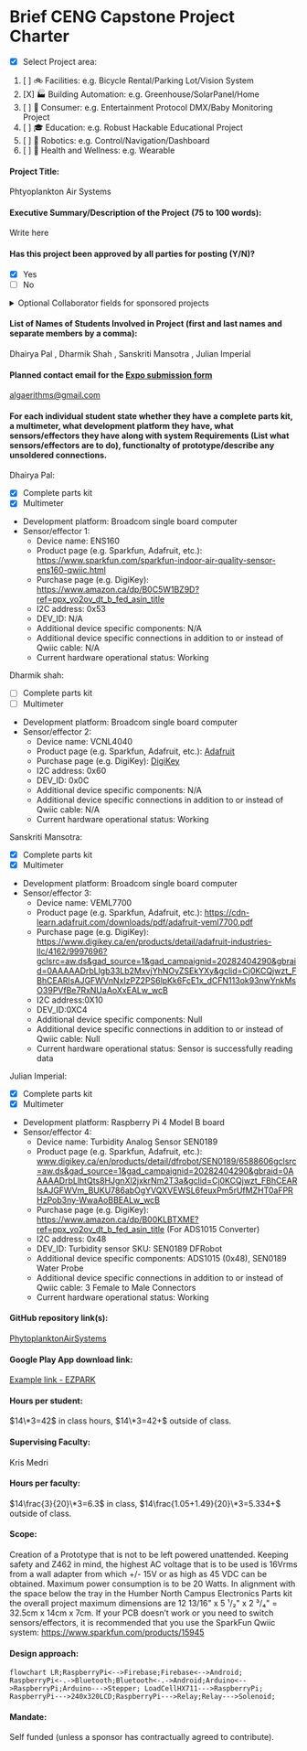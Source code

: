 # Brief CENG Capstone Project Charter
-  [x] Select Project area:
1. [ ] :bike: Facilities: e.g. Bicycle Rental/Parking Lot/Vision System
2. [X] :factory: Building Automation: e.g. Greenhouse/SolarPanel/Home
3. [ ] :movie_camera: Consumer: e.g. Entertainment Protocol DMX/Baby Monitoring Project
4. [ ] :mortar_board: Education: e.g. Robust Hackable Educational Project
5. [ ] :robot: Robotics: e.g. Control/Navigation/Dashboard
6. [ ] :ski: Health and Wellness: e.g. Wearable
####  Project Title: 
Phtyoplankton Air Systems

####  Executive Summary/Description of the Project (75 to 100 words): 
Write here

####  Has this project been approved by all parties for posting (Y/N)?
-  [x] Yes
-  [ ] No
<details><summary>Optional Collaborator fields for sponsored projects</summary>

#### Sponsoring Industry and Personnel: 
#### Hours contributed: 
#### Number of full-time employees, year established, private or not-for-profit: 
#### Value of equipment or access to equipment provided: 
#### FAST contribution: 
</details>

####  List of Names of Students Involved in Project (first and last names and separate members by a comma):
Dhairya Pal , Dharmik Shah , Sanskriti Mansotra , Julian Imperial

####  Planned contact email for the [Expo submission form](https://appliedtechnology.humber.ca/shows/past-shows/advanced-manufacturing-projects/advanced-manufacturing-student-submission-form.html)
algaerithms@gmail.com

####  For each individual student state whether they have a complete parts kit, a multimeter, what development platform they have, what sensors/effectors they have along with system Requirements (List what sensors/effectors are to do), functionalty of prototype/describe any unsoldered connections.
Dhairya Pal:
- [X] Complete parts kit
- [X] Multimeter
- Development platform: Broadcom single board computer
- Sensor/effector 1:
  - Device name: ENS160
  - Product page (e.g. Sparkfun, Adafruit, etc.): https://www.sparkfun.com/sparkfun-indoor-air-quality-sensor-ens160-qwiic.html
  - Purchase page (e.g. DigiKey): https://www.amazon.ca/dp/B0C5W1BZ9D?ref=ppx_yo2ov_dt_b_fed_asin_title
  - I2C address: 0x53
  - DEV_ID: N/A
  - Additional device specific components: N/A
  - Additional device specific connections in addition to or instead of Qwiic cable: N/A
  - Current hardware operational status: Working

Dharmik shah:
- [ ] Complete parts kit
- [ ] Multimeter
- Development platform: Broadcom single board computer
- Sensor/effector 2:
  - Device name: VCNL4040
  - Product page (e.g. Sparkfun, Adafruit, etc.): [Adafruit](https://cdn-learn.adafruit.com/downloads/pdf/adafruit-vcnl4040-proximity-sensor.pdf)
  - Purchase page (e.g. DigiKey): [DigiKey](https://www.digikey.ca/en/products/detail/adafruit-industries-llc/4161/10385108)
  - I2C address: 0x60
  - DEV_ID: 0x0C
  - Additional device specific components: N/A 
  - Additional device specific connections in addition to or instead of Qwiic cable: N/A 
  - Current hardware operational status: Working

Sanskriti Mansotra:
- [X] Complete parts kit
- [X] Multimeter
- Development platform: Broadcom single board computer
- Sensor/effector 3:
  - Device name: VEML7700
  - Product page (e.g. Sparkfun, Adafruit, etc.): https://cdn-learn.adafruit.com/downloads/pdf/adafruit-veml7700.pdf
  - Purchase page (e.g. DigiKey): https://www.digikey.ca/en/products/detail/adafruit-industries-llc/4162/9997696?gclsrc=aw.ds&gad_source=1&gad_campaignid=20282404290&gbraid=0AAAAADrbLlgb33Lb2MxvjYhNOyZSEkYXy&gclid=Cj0KCQjwzt_FBhCEARIsAJGFWVnNxIzPZ2PS6lpKk6FcE1x_dCFN113ok93nwYnkMsO39PVfBe7RxNUaAoXxEALw_wcB
  - I2C address:0X10
  - DEV_ID:0XC4
  - Additional device specific components: Null
  - Additional device specific connections in addition to or instead of Qwiic cable: Null
  - Current hardware operational status: Sensor is successfully reading data

Julian Imperial:
- [X] Complete parts kit
- [x] Multimeter
- Development platform: Raspberry Pi 4 Model B board
- Sensor/effector 4:
  - Device name: Turbidity Analog Sensor SEN0189 
  - Product page (e.g. Sparkfun, Adafruit, etc.): www.digikey.ca/en/products/detail/dfrobot/SEN0189/6588606gclsrc=aw.ds&gad_source=1&gad_campaignid=20282404290&gbraid=0AAAAADrbLlhtQts8HJgnXl2jxkrNm2T3a&gclid=Cj0KCQjwzt_FBhCEARIsAJGFWVm_BUKU786abOgYVQXVEWSL6feuxPm5rUfMZHT0aFPRHzPob3ny-WwaAoBBEALw_wcB
  - Purchase page (e.g. DigiKey): https://www.amazon.ca/dp/B00KLBTXME?ref=ppx_yo2ov_dt_b_fed_asin_title (For ADS1015 Converter)
  - I2C address: 0x48
  - DEV_ID: Turbidity sensor SKU: SEN0189 DFRobot
  - Additional device specific components: ADS1015 (0x48), SEN0189 Water Probe 
  - Additional device specific connections in addition to or instead of Qwiic cable: 3 Female to Male Connectors 
  - Current hardware operational status: Working

####  GitHub repository link(s):
[PhytoplanktonAirSystems](https://github.com/Algaerithms-Inc/PhytoplanktonAirSystems.git)

####  Google Play App download link:
[Example link - EZPARK](https://play.google.com/store/apps/details?id=ca.ezlock.it.ezpark&pli=1)

#### Hours per student:
$14\*3=42$ in class hours, $14\*3=42+$ outside of class.

#### Supervising Faculty: 
Kris Medri   

####  Hours per faculty: 
$14\frac{3}{20}\*3=6.3$ in class, $14\frac{1.05+1.49}{20}\*3=5.334+$ outside of class.

####  Scope:
Creation of a Prototype that is not to be left powered unattended. Keeping safety and Z462 in mind, the highest AC voltage that is to be used is 16Vrms from a wall adapter from which +/- 15V or as high as 45 VDC can be obtained. Maximum power consumption is to be 20 Watts. In alignment with the space below the tray in the Humber North Campus Electronics Parts kit the overall project maximum dimensions are 12 13/16" x 5 ¹/₂" x 2 ³/₄" = 32.5cm x 14cm x 7cm. If your PCB doesn’t work or you need to switch sensors/effectors, it is recommended that you use the SparkFun Qwiic system: https://www.sparkfun.com/products/15945

####  Design approach:
```mermaid
flowchart LR;RaspberryPi<-->Firebase;Firebase<-->Android;
RaspberryPi<-.->Bluetooth;Bluetooth<-.->Android;Arduino<-->RaspberryPi;Arduino--->Stepper; LoadCellHX711--->RaspberryPi; RaspberryPi--->240x320LCD;RaspberryPi--->Relay;Relay--->Solenoid;
```
####  Mandate: 
Self funded (unless a sponsor has contractually agreed to contribute).

